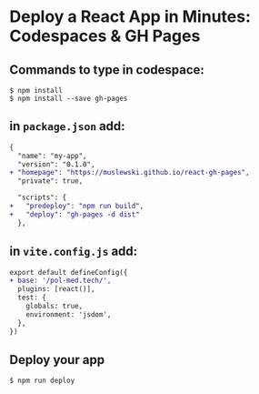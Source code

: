 # Deploy a React App in Minutes: Codespaces & GH Pages

## Commands to type in codespace:
```shell
$ npm install
$ npm install --save gh-pages
```


## in `package.json` add:
```diff
{
  "name": "my-app",
  "version": "0.1.0",
+ "homepage": "https://muslewski.github.io/react-gh-pages",
  "private": true,

  "scripts": {
+   "predeploy": "npm run build",
+   "deploy": "gh-pages -d dist"
  },
```



## in `vite.config.js` add:
```diff
export default defineConfig({
+ base: '/pol-med.tech/',
  plugins: [react()],
  test: {
    globals: true,
    environment: 'jsdom',
  },
})
```

## Deploy your app
```shell
$ npm run deploy
```
